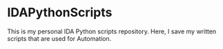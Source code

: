 # IDAPythonScripts

This is my personal IDA Python scripts repository. Here, I save my written scripts that are used for Automation.
